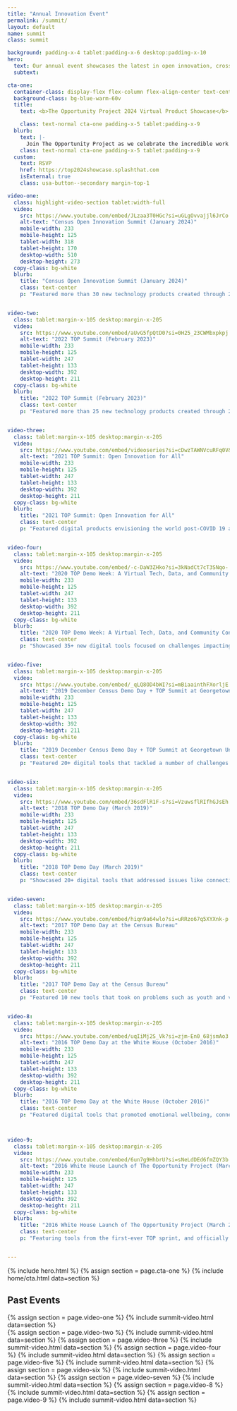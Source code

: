 ```yaml
---
title: "Annual Innovation Event"
permalink: /summit/
layout: default
name: summit
class: summit

background: padding-x-4 tablet:padding-x-6 desktop:padding-x-10
hero:
  text: Our annual event showcases the latest in open innovation, cross-sector collaboration, civic technology, open data, and human-centered design.
  subtext:

cta-one:
  container-class: display-flex flex-column flex-align-center text-center cta-one
  background-class: bg-blue-warm-60v
  title:
    text: <b>The Opportunity Project 2024 Virtual Product Showcase</b> <br> Wednesday, December 11, 2024 <br>11:30 a.m. - 5 p.m. ET

    class: text-normal cta-one padding-x-5 tablet:padding-x-9
  blurb:
    text: |-
      Join The Opportunity Project as we celebrate the incredible work accomplished in this year’s technology development sprints that tackled topics such as Empowering Community-Led Wellbeing Measurement, Expanding Opportunities for Native Homeownership and Housing Stability, Strengthening the STEM Educator Workforce, and [more](https://opportunity.census.gov/sprints/2024-sprints)!
    class: text-normal cta-one padding-x-5 tablet:padding-x-9
  custom:
    text: RSVP
    href: https://top2024showcase.splashthat.com
    isExternal: true
    class: usa-button--secondary margin-top-1

video-one:
  class: highlight-video-section tablet:width-full
  video:
    src: https://www.youtube.com/embed/JLzaa3T0HGc?si=uGLgOvvajjl6JrCo
    alt-text: "Census Open Innovation Summit (January 2024)"
    mobile-width: 233
    mobile-height: 125
    tablet-width: 318
    tablet-height: 170
    desktop-width: 510
    desktop-height: 273
  copy-class: bg-white
  blurb:
    title: "Census Open Innovation Summit (January 2024)"
    class: text-center
    p: "Featured more than 30 new technology products created through 2023 TOP sprints focused on financial inclusion, economic growth, and data quality, and highlighted sprints focused on Indigenous communities and Puerto Rico."


video-two:
  class: tablet:margin-x-105 desktop:margin-x-205
  video:
    src: https://www.youtube.com/embed/aUvG5fpQtD0?si=0H25_23CWMbxpkpj
    alt-text: "2022 TOP Summit (February 2023)"
    mobile-width: 233
    mobile-height: 125
    tablet-width: 247
    tablet-height: 133
    desktop-width: 392
    desktop-height: 211
  copy-class: bg-white
  blurb:
    title: "2022 TOP Summit (February 2023)"
    class: text-center
    p: "Featured more than 25 new technology products created through 2022 TOP sprints focused on national and Puerto Rico-specific challenges."


video-three:
  class: tablet:margin-x-105 desktop:margin-x-205
  video:
    src: https://www.youtube.com/embed/videoseries?si=cDwzTAWNVcuRFq0V&amp;list=PLewV-zKXDZkitrXN6T7a0MG-oTi7WGTu_
    alt-text: "2021 TOP Summit: Open Innovation for All"
    mobile-width: 233
    mobile-height: 125
    tablet-width: 247
    tablet-height: 133
    desktop-width: 392
    desktop-height: 211
  copy-class: bg-white
  blurb:
    title: "2021 TOP Summit: Open Innovation for All"
    class: text-center
    p: "Featured digital products envisioning the world post-COVID 19 and announced $260,000 in awards to the winners of the Open Data for Good Grand Challenge."


video-four:
  class: tablet:margin-x-105 desktop:margin-x-205
  video:
    src: https://www.youtube.com/embed/-c-DaW3ZHko?si=3kNadCt7cT3SNqo-
    alt-text: "2020 TOP Demo Week: A Virtual Tech, Data, and Community Conference"
    mobile-width: 233
    mobile-height: 125
    tablet-width: 247
    tablet-height: 133
    desktop-width: 392
    desktop-height: 211
  copy-class: bg-white
  blurb:
    title: "2020 TOP Demo Week: A Virtual Tech, Data, and Community Conference"
    class: text-center
    p: "Showcased 35+ new digital tools focused on challenges impacting the natural and built environment."


video-five:
  class: tablet:margin-x-105 desktop:margin-x-205
  video:
    src: https://www.youtube.com/embed/_qLQ8OD4bWI?si=mBiaainthFXorljE
    alt-text: "2019 December Census Demo Day + TOP Summit at Georgetown University"
    mobile-width: 233
    mobile-height: 125
    tablet-width: 247
    tablet-height: 133
    desktop-width: 392
    desktop-height: 211
  copy-class: bg-white
  blurb:
    title: "2019 December Census Demo Day + TOP Summit at Georgetown University"
    class: text-center
    p: "Featured 20+ digital tools that tackled a number of challenges — such as disaster response, local address data collection, and more."


video-six:
  class: tablet:margin-x-105 desktop:margin-x-205
  video:
    src: https://www.youtube.com/embed/36sdFlR1F-s?si=VzuwsflRIfhGJsEh
    alt-text: "2018 TOP Demo Day (March 2019)"
    mobile-width: 233
    mobile-height: 125
    tablet-width: 247
    tablet-height: 133
    desktop-width: 392
    desktop-height: 211
  copy-class: bg-white
  blurb:
    title: "2018 TOP Demo Day (March 2019)"
    class: text-center
    p: "Showcased 20+ digital tools that addressed issues like connecting veterans to jobs, student access to STEM fields, the opioid crisis, and more."


video-seven:
  class: tablet:margin-x-105 desktop:margin-x-205
  video:
    src: https://www.youtube.com/embed/hiqn9a64wlo?si=uRRzo67q5XYXnk-p
    alt-text: "2017 TOP Demo Day at the Census Bureau"
    mobile-width: 233
    mobile-height: 125
    tablet-width: 247
    tablet-height: 133
    desktop-width: 392
    desktop-height: 211
  copy-class: bg-white
  blurb:
    title: "2017 TOP Demo Day at the Census Bureau"
    class: text-center
    p: "Featured 10 new tools that took on problems such as youth and veteran homelessness, engaging hard-to-count populations in the decennial census, and making federal grant data user-friendly."


video-8:
  class: tablet:margin-x-105 desktop:margin-x-205
  video:
    src: https://www.youtube.com/embed/uqIiMj2S_Vk?si=zjm-En0_68jsmAo3
    alt-text: "2016 TOP Demo Day at the White House (October 2016)"
    mobile-width: 233
    mobile-height: 125
    tablet-width: 247
    tablet-height: 133
    desktop-width: 392
    desktop-height: 211
  copy-class: bg-white
  blurb:
    title: "2016 TOP Demo Day at the White House (October 2016)"
    class: text-center
    p: "Featured digital tools that promoted emotional wellbeing, connected people with job opportunities, improved transit accessibility, and helped families find affordable housing."



video-9:
  class: tablet:margin-x-105 desktop:margin-x-205
  video:
    src: https://www.youtube.com/embed/6un7g9HhbrU?si=sNeLdDEd6fmZQY3b
    alt-text: "2016 White House Launch of The Opportunity Project (March 2016)"
    mobile-width: 233
    mobile-height: 125
    tablet-width: 247
    tablet-height: 133
    desktop-width: 392
    desktop-height: 211
  copy-class: bg-white
  blurb:
    title: "2016 White House Launch of The Opportunity Project (March 2016)"
    class: text-center
    p: "Featuring tools from the first-ever TOP sprint, and officially launching The Opportunity Project as an ongoing innovation program."


---
```

{% include hero.html %}
{% assign section = page.cta-one %}
{% include home/cta.html  data=section %}
<section class="past-events padding-bottom-9 tablet:padding-bottom-10 desktop:padding-bottom-15">
  <div class="grid-container">
    <h2 class="text-center text-white">Past Events</h2>
    <div class="grid-row flex-column flex-align-center highlight-video-container">
      {% assign section = page.video-one %}
      {% include  summit-video.html data=section %}
    </div>
    <div class="grid-row video-section-container tablet:margin-top-7 desktop:margin-top-15">
      {% assign section = page.video-two %}
      {% include  summit-video.html data=section %}
      {% assign section = page.video-three %}
      {% include  summit-video.html data=section %}
      {% assign section = page.video-four %}
      {% include  summit-video.html data=section %}
      {% assign section = page.video-five %}
      {% include  summit-video.html data=section %}
      {% assign section = page.video-six %}
      {% include  summit-video.html data=section %}
      {% assign section = page.video-seven %}
      {% include  summit-video.html data=section %}
      {% assign section = page.video-8 %}
      {% include  summit-video.html data=section %}
      {% assign section = page.video-9 %}
      {% include  summit-video.html data=section %}
    </div>
  </div>
</section>
